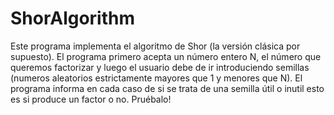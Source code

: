 # ShorAlgorithm

Este programa implementa el algoritmo de Shor (la versión clásica por supuesto). El programa primero acepta un número entero N, el número que queremos factorizar y luego el usuario debe de ir introduciendo semillas (numeros aleatorios estrictamente mayores que 1 y menores que N). El programa informa en cada caso de si se trata de una semilla útil o inutil esto es si produce un factor o no. Pruébalo!
